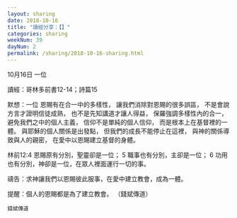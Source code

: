 ```yaml
---
layout: sharing
date: 2018-10-16
title: "讀經分享：【】"
categories: sharing
weekNum: 39
dayNum: 2
permalink: /sharing/2018-10-16-sharing.html
---
```

10月16日 一位

讀經：哥林多前書12-14；詩篇15

默想：一位
恩賜有在合一中的多樣性，
讓我們消除對恩賜的很多誤區，
不是會說方言才證明信徒成熟，
也不是先知講道才讓人得益，
保羅強調多樣性內的合一，
避免我們之中的個人主義，
信仰不是單純的個人信仰，
而是根本上在基督裡的一體。
與耶穌的個人關係是出發點，
但我們的成長不能停止在這裡，
與神的關係導致與人的親密，
在愛中以恩賜建立基督的身體。

林前12:4 恩賜原有分別，聖靈卻是一位； 5 職事也有分別，主卻是一位； 6 功用也有分別，神卻是一位，在眾人裡面運行一切的事。

禱告：求神讓我們以恩賜彼此服事，在愛中建立教會，成為一體。

提醒：個人的恩賜都是為了建立教會。
（錢斌傳道）


`錢斌傳道`
